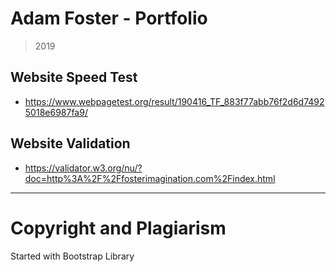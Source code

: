 # Adam Foster - Portfolio
> 2019


## Website Speed Test
- https://www.webpagetest.org/result/190416_TF_883f77abb76f2d6d74925018e6987fa9/


## Website Validation
- https://validator.w3.org/nu/?doc=http%3A%2F%2Ffosterimagination.com%2Findex.html


---

# Copyright and Plagiarism
Started with Bootstrap Library

